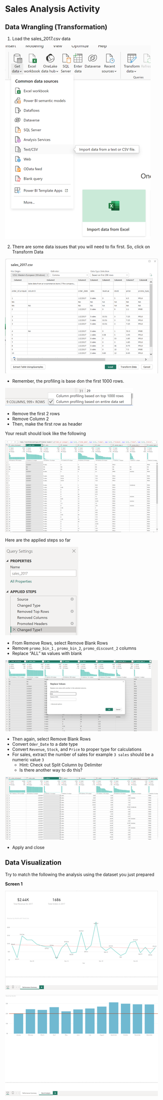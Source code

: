 # Sales Analysis Activity

## Data Wrangling (Transformation)

1. Load the sales_2017.csv data 

![image-20240309164921715](images/image-20240309164921715.png)

2. There are some data issues that you will need to fix first. So, click on Transform Data 

![image-20240309165004410](images/image-20240309165004410.png)

* Remember, the profiling is base don the first 1000 rows. 

 ![image-20240309171227756](images/image-20240309171227756.png)

* Remove the first 2 rows
* Remove Column 2
* Then, make the first row as header

Your result should look like the following

![image-20240309165209319](images/image-20240309165209319.png)

Here are the applied steps so far

![image-20240309165223340](images/image-20240309165223340.png)

* From Remove Rows, select Remove Blank Rows
* Remove `promo_bin_1` , `promo_bin_2`, `promo_discount_2` columns
* Replace “ALL” `NA` values with blank

![image-20240309165847906](images/image-20240309165847906.png)

* Then again, select Remove Blank Rows
* Convert `Oder_Date` to a date type
* Convert `Revenue`, `Stock`, and `Price` to proper type for calculations 
* For sales, extract the number of sales for example `3 sales` should be a numeric value `3`
  * Hint: Check out Split Column by Delimiter 
  * Is there another way to do this?

![image-20240309170916651](images/image-20240309170916651.png)

* Apply and close

## Data Visualization

Try to match the following the analysis using the dataset you just prepared 

**Screen 1**

![image-20240309172200902](images/image-20240309172200902.png)

![image-20240309172649219](images/image-20240309172649219.png)



